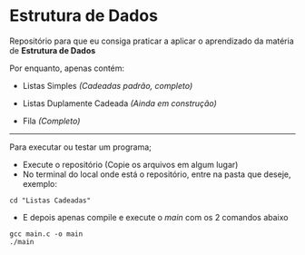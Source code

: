 # Estrutura de Dados

Repositório para que eu consiga praticar a aplicar o aprendizado da matéria de **Estrutura de Dados**

Por enquanto, apenas contém:

- Listas Simples *(Cadeadas padrão, completo)*
  
- Listas Duplamente Cadeada *(Ainda em construção)*

- Fila *(Completo)*
___

Para executar ou testar um programa;

- Execute o repositório (Copie os arquivos em algum lugar)
- No terminal do local onde está o repositório, entre na pasta que deseje, exemplo:

```
cd "Listas Cadeadas"
```

- E depois apenas compile e execute o *main* com os 2 comandos abaixo

```
gcc main.c -o main
./main
```
